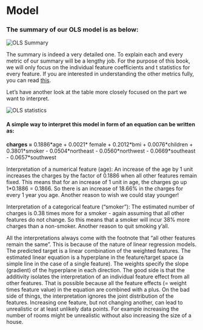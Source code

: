 # Model

### 

### **The summary of our OLS model is as below:** 

![OLS Summary](https://lh6.googleusercontent.com/il56OS6H1gdzHeV3SYgIrlBAhdROI_KdVhL_9YmGr0nQxvHvKBZe7ODfEQiZF6ktdU2RgDPBMKvtAS-fUcfANASlxK-o0SeFezdFEhCgS6zikRizH5xdEHm50zbMY9dONNHXmwdu)

The summary is indeed a very detailed one. To explain each and every metric of our summary will be a lengthy job. For the purpose of this book, we will only focus on the individual feature coefficients and t statistics for every feature. If you are interested in understanding the other metrics fully, you can read [this](https://medium.com/@jyotiyadav99111/statistics-how-should-i-interpret-results-of-ols-3bde1ebeec01).

Let’s have another look at the table more closely focused on the part we want to interpret.  


![OLS statistics](https://lh5.googleusercontent.com/BSRD-EVObfQ2Ukv8XSY6lklkHHKSAxLRbKhcfJLWhYBWpchsPZx7AJaUOnj3Lsj6Bvqk_hZU8Mx26PW-2ZMvWcf-CcWflInX3cgNnY6H3ITMZBYERqLqFdtQ0hCPMXGSU0PweA8R)

#### A simple way to interpret this model in form of an equation can be written as:

**charges =**  0.1886\*age + 0.0021\* female + 0.2012\*bmi + 0.0076\*children + 0.3801\*smoker - 0.0504\*northeast - 0.0560\*northwest - 0.0669\*southeast - 0.0657\*southwest

Interpretation of a numerical feature \(age\): An increase of the age by 1 unit increases the charges by the factor of 0.1886 when all other features remain fixed. This means that for an increase of 1 unit in age, the charges go up 1\*0.1886 = 0.1866. So there is an increase of 18.66% in the charges for every 1 year you age. Another reason to wish we could stay younger!

Interpretation of a categorical feature \(“smoker”\): The estimated number of charges is 0.38 times more for a smoker - again assuming that all other features do not change. So this means that a smoker will incur 38% more charges than a non-smoker. Another reason to quit smoking y’all.

All the interpretations always come with the footnote that “all other features remain the same”. This is because of the nature of linear regression models. The predicted target is a linear combination of the weighted features. The estimated linear equation is a hyperplane in the feature/target space \(a simple line in the case of a single feature\). The weights specify the slope \(gradient\) of the hyperplane in each direction. The good side is that the additivity isolates the interpretation of an individual feature effect from all other features. That is possible because all the feature effects \(= weight times feature value\) in the equation are combined with a plus. On the bad side of things, the interpretation ignores the joint distribution of the features. Increasing one feature, but not changing another, can lead to unrealistic or at least unlikely data points. For example increasing the number of rooms might be unrealistic without also increasing the size of a house.  
  


